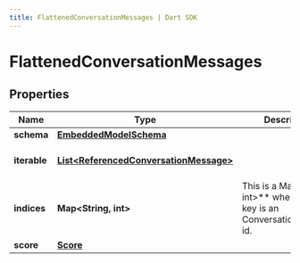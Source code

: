```yaml
---
title: FlattenedConversationMessages | Dart SDK
---
```


# FlattenedConversationMessages

## Properties
Name | Type | Description | Notes
------------ | ------------- | ------------- | -------------
**schema** | [**EmbeddedModelSchema**](EmbeddedModelSchema) |  | [optional] 
**iterable** | [**List\<ReferencedConversationMessage\>**](ReferencedConversationMessage) |  | [default to const []]
**indices** | **Map\<String, int\>** | This is a Map\<String, int\>** where the the key is an ConversationMessage id. | [optional] [default to const {}]
**score** | [**Score**](Score) |  | [optional] 


